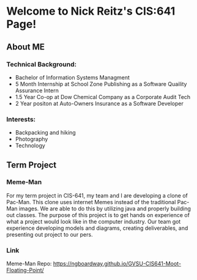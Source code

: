 # Welcome to Nick Reitz's CIS:641 Page!

## About ME
### Technical Background: 
- Bachelor of Information Systems Managment 
- 5 Month Internship at School Zone Publishing as a Software Quaility Assurance Intern 
- 1.5 Year Co-op at Dow Chemical Company as a Corporate Audit Tech
- 2 Year positon at Auto-Owners Insurance as a Software Developer

### Interests:
- Backpacking and hiking 
- Photography 
- Technology 

## Term Project
### Meme-Man
For my term project in CIS-641, my team and I are developing a clone of Pac-Man.  This clone uses internet Memes instead of the traditional Pac-Man images.  We are able to do this by utilizing java and properly building out classes. The purpose of this project is to get hands on experience of what a project would look like in the computer industry.  Our team got experience developing models and diagrams, creating deliverables, and presenting out project to our pers. 
### Link 
Meme-Man Repo: https://ngboardway.github.io/GVSU-CIS641-Moot-Floating-Point/
